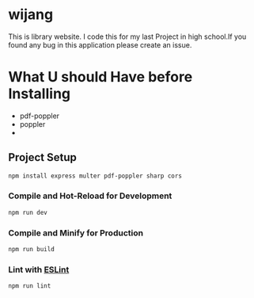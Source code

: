 # wijang

This is library website. I code this for my last Project in high school.If you found any bug in this application please create an issue.

# What U should Have before Installing
- pdf-poppler
- poppler
- 
## Project Setup

```sh
npm install express multer pdf-poppler sharp cors
```

### Compile and Hot-Reload for Development

```sh
npm run dev
```

### Compile and Minify for Production

```sh
npm run build
```

### Lint with [ESLint](https://eslint.org/)

```sh
npm run lint
```

